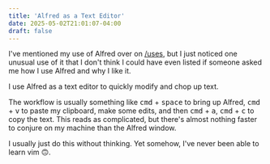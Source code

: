 ```yaml
---
title: 'Alfred as a Text Editor'
date: 2025-05-02T21:01:07-04:00
draft: false
---
```


I've mentioned my use of Alfred over on [/uses](/uses), but I just noticed one unusual use of it that I don't think I could have even listed if someone asked me how I use Alfred and why I like it.

I use Alfred as a text editor to quickly modify and chop up text.

The workflow is usually something like <kbd>cmd</kbd> + <kbd>space</kbd> to bring up Alfred, <kbd>cmd</kbd> + <kbd>v</kbd> to paste my clipboard, make some edits, and then <kbd>cmd</kbd> + <kbd>a</kbd>, <kbd>cmd</kbd> + <kbd>c</kbd> to copy the text.
This reads as complicated, but there's almost nothing faster to conjure on my machine than the Alfred window.

I usually just do this without thinking.
Yet somehow, I've never been able to learn vim 🙃.
